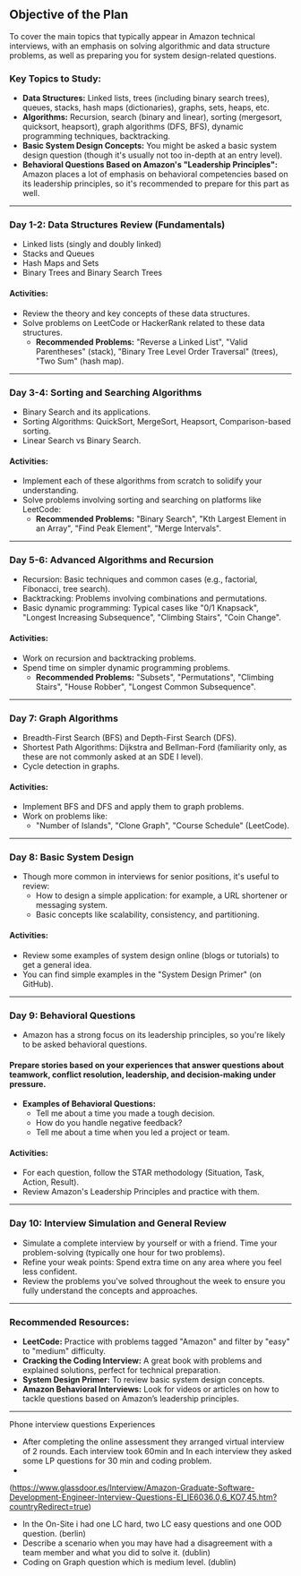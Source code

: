 ## Objective of the Plan

To cover the main topics that typically appear in Amazon technical interviews, with an emphasis on solving algorithmic and data structure problems, as well as preparing you for system design-related questions.

### Key Topics to Study:
- **Data Structures:** Linked lists, trees (including binary search trees), queues, stacks, hash maps (dictionaries), graphs, sets, heaps, etc.
- **Algorithms:** Recursion, search (binary and linear), sorting (mergesort, quicksort, heapsort), graph algorithms (DFS, BFS), dynamic programming techniques, backtracking.
- **Basic System Design Concepts:** You might be asked a basic system design question (though it's usually not too in-depth at an entry level).
- **Behavioral Questions Based on Amazon's "Leadership Principles":** Amazon places a lot of emphasis on behavioral competencies based on its leadership principles, so it's recommended to prepare for this part as well.

---

### **Day 1-2: Data Structures Review (Fundamentals)**
- Linked lists (singly and doubly linked)
- Stacks and Queues
- Hash Maps and Sets
- Binary Trees and Binary Search Trees

#### Activities:
- Review the theory and key concepts of these data structures.
- Solve problems on LeetCode or HackerRank related to these data structures.
  - **Recommended Problems:** "Reverse a Linked List", "Valid Parentheses" (stack), "Binary Tree Level Order Traversal" (trees), "Two Sum" (hash map).

---

### **Day 3-4: Sorting and Searching Algorithms**
- Binary Search and its applications.
- Sorting Algorithms: QuickSort, MergeSort, Heapsort, Comparison-based sorting.
- Linear Search vs Binary Search.

#### Activities:
- Implement each of these algorithms from scratch to solidify your understanding.
- Solve problems involving sorting and searching on platforms like LeetCode:
  - **Recommended Problems:** "Binary Search", "Kth Largest Element in an Array", "Find Peak Element", "Merge Intervals".

---

### **Day 5-6: Advanced Algorithms and Recursion**
- Recursion: Basic techniques and common cases (e.g., factorial, Fibonacci, tree search).
- Backtracking: Problems involving combinations and permutations.
- Basic dynamic programming: Typical cases like "0/1 Knapsack", "Longest Increasing Subsequence", "Climbing Stairs", "Coin Change".

#### Activities:
- Work on recursion and backtracking problems.
- Spend time on simpler dynamic programming problems.
  - **Recommended Problems:** "Subsets", "Permutations", "Climbing Stairs", "House Robber", "Longest Common Subsequence".

---

### **Day 7: Graph Algorithms**
- Breadth-First Search (BFS) and Depth-First Search (DFS).
- Shortest Path Algorithms: Dijkstra and Bellman-Ford (familiarity only, as these are not commonly asked at an SDE I level).
- Cycle detection in graphs.

#### Activities:
- Implement BFS and DFS and apply them to graph problems.
- Work on problems like:
  - "Number of Islands", "Clone Graph", "Course Schedule" (LeetCode).

---

### **Day 8: Basic System Design**
- Though more common in interviews for senior positions, it's useful to review:
  - How to design a simple application: for example, a URL shortener or messaging system.
  - Basic concepts like scalability, consistency, and partitioning.

#### Activities:
- Review some examples of system design online (blogs or tutorials) to get a general idea.
- You can find simple examples in the "System Design Primer" (on GitHub).

---

### **Day 9: Behavioral Questions**
- Amazon has a strong focus on its leadership principles, so you're likely to be asked behavioral questions.

#### Prepare stories based on your experiences that answer questions about teamwork, conflict resolution, leadership, and decision-making under pressure.

  - **Examples of Behavioral Questions:**
    - Tell me about a time you made a tough decision.
    - How do you handle negative feedback?
    - Tell me about a time when you led a project or team.

#### Activities:
- For each question, follow the STAR methodology (Situation, Task, Action, Result).
- Review Amazon's Leadership Principles and practice with them.

---

### **Day 10: Interview Simulation and General Review**
- Simulate a complete interview by yourself or with a friend. Time your problem-solving (typically one hour for two problems).
- Refine your weak points: Spend extra time on any area where you feel less confident.
- Review the problems you've solved throughout the week to ensure you fully understand the concepts and approaches.

---

### Recommended Resources:
- **LeetCode:** Practice with problems tagged "Amazon" and filter by "easy" to "medium" difficulty.
- **Cracking the Coding Interview:** A great book with problems and explained solutions, perfect for technical preparation.
- **System Design Primer:** To review basic system design concepts.
- **Amazon Behavioral Interviews:** Look for videos or articles on how to tackle questions based on Amazon’s leadership principles.


-------
Phone interview questions
Experiences
- After completing the online assessment they arranged virtual interview of 2 rounds. Each interview took 60min and In each interview they asked some LP questions for 30 min and coding problem.
- 
(https://www.glassdoor.es/Interview/Amazon-Graduate-Software-Development-Engineer-Interview-Questions-EI_IE6036.0,6_KO7,45.htm?countryRedirect=true)
- In the On-Site i had one LC hard, two LC easy questions and one OOD question. (berlin)
- Describe a scenario when you may have had a disagreement with a team member and what you did to solve it. (dublin)
- Coding on Graph question which is medium level. (dublin)